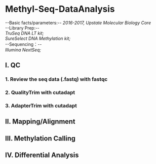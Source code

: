 # Methyl-Seq-DataAnalysis

--Basic facts/parameters:-- *2016-2017, Upstate Molecular Biology Core*  
--Library Prep:--  
*TruSeq DNA LT kit;  
SureSelect DNA Methylation kit;*  
--Sequencing：--  
*Illumina NextSeq;*  

## I. QC
### 1. Review the seq data (.fastq) with fastqc
### 2. QualityTrim with cutadapt
### 3. AdapterTrim with cutadapt

## II. Mapping/Alignment
## III. Methylation Calling
## IV. Differential Analysis

